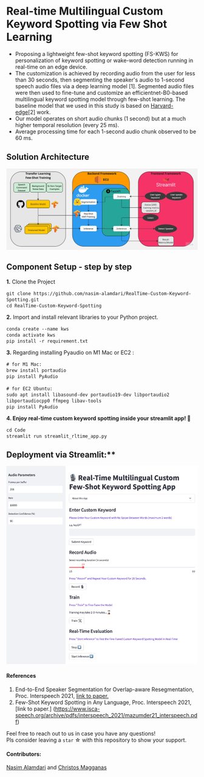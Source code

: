 # Real-time Multilingual Custom Keyword Spotting via Few Shot Learning
- Proposing a lightweight few-shot keyword spotting (FS-KWS) for personalization of keyword spotting or wake-word detection running in real-time on an edge device.
- The customization is achieved by recording audio from the user for less than 30 seconds, then segmenting the speaker's audio to 1-second speech audio files via a deep learning model [1]. Segmented audio files were then used to fine-tune and customize an efficientnet-B0-based multilingual keyword spotting model through few-shot learning. The baseline model that we used in this study is based on [Harvard-edge](https://github.com/harvard-edge/multilingual_kws)[2] work.
- Our model operates on short audio chunks (1 second) but at a much higher temporal resolution (every 25 ms).
- Average processing time for each 1-second audio chunk observed to be 60 ms.


## Solution Architecture
![Solution Architecture](Documents/MLE11_KWS_Solution_Architecture2.jpg)

## Component Setup - step by step
**1.** Clone the Project 
```
git clone https://github.com/nasim-alamdari/RealTime-Custom-Keyword-Spotting.git
cd RealTime-Custom-Keyword-Spotting
```

**2.** Import and install relevant libraries to your Python project. 
```
conda create --name kws
conda activate kws
pip install -r requirement.txt
```
**3.** Regarding installing Pyaudio on M1 Mac or EC2 :
```
# for M1 Mac:
brew install portaudio
pip install PyAudio

# for EC2 Ubuntu:
sudo apt install libasound-dev portaudio19-dev libportaudio2 libportaudiocpp0 ffmpeg libav-tools
pip install PyAudio
```
**4. Enjoy real-time custom keyword spotting inside your streamlit app! 🎈**
```
cd Code
streamlit run streamlit_rltime_app.py
```


## Deployment via Streamlit:**

![streamlit App](Images/streamlit_scrnshot.png)




#### References
1. End-to-End Speaker Segmentation for Overlap-aware Resegmentation, Proc. Interspeech 2021, [link to paper.](https://arxiv.org/pdf/2104.04045.pdf)
2. Few-Shot Keyword Spotting in Any Language, Proc. Interspeech 2021, [link to paper.] (https://www.isca-speech.org/archive/pdfs/interspeech_2021/mazumder21_interspeech.pdf)


Feel free to reach out to us in case you have any questions! <br>
Pls consider leaving a `star` ☆ with this repository to show your support.

#### Contributors: 
[Nasim Alamdari](https://www.linkedin.com/in/nasim-alamdari/) and [Christos Magganas](https://www.linkedin.com/in/christos-magganas/)









